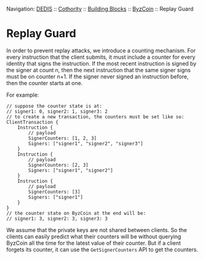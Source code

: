 Navigation: [DEDIS](https://github.com/dedis/doc/tree/master/README.md) ::
[Cothority](https://github.com/dedis/cothority/tree/master/README.md) ::
[Building Blocks](https://github.com/dedis/cothority/tree/master/doc/BuildingBlocks.md) ::
[ByzCoin](README.md) ::
Replay Guard

# Replay Guard
In order to prevent replay attacks, we introduce a counting mechanism. For
every instruction that the client submits, it must include a counter for every
identity that signs the instruction. If the most recent instruction is signed
by the signer at count n, then the next instruction that the same signer signs
must be on counter n+1. If the signer never signed an instruction before, then
the counter starts at one.

For example:
```
// suppose the counter state is at:
// signer1: 0, signer2: 1, signer3: 2
// to create a new transaction, the counters must be set like so:
ClientTransaction {
	Instruction {
		// payload
		SignerCounters: [1, 2, 3]
		Signers: ["signer1", "signer2", "signer3"]
	}
	Instruction {
		// payload
		SignerCounters: [2, 3]
		Signers: ["signer1", "signer2"]
	}
	Instruction {
		// payload
		SignerCounters: [3]
		Signers: ["signer1"]
	}
}
// the counter state on ByzCoin at the end will be:
// signer1: 3, signer2: 3, signer3: 3
```

We assume that the private keys are not shared between clients. So the clients
can easily predict what their counters will be without querying ByzCoin all the
time for the latest value of their counter. But if a client forgets its
counter, it can use the `GetSignerCounters` API to get the counters.
